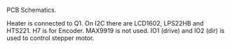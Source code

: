 PCB Schematics.

Heater is connected to Q1.
On I2C there are LCD1602, LPS22HB and HTS221.
H7 is for Encoder.
MAX9919 is not used.
IO1 (drive) and IO2 (dir) is used to control stepper motor.